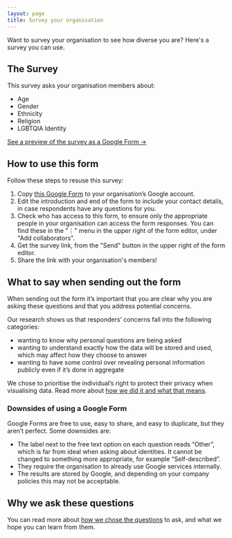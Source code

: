```yaml
---
layout: page
title: Survey your organisation
---
```


Want to survey your organisation to see how diverse you are? Here's a survey you can use.

## The Survey

This survey asks your organisation members about:
* Age
* Gender
* Ethnicity
* Religion
* LGBTQIA Identity

<a href="https://docs.google.com/forms/d/e/1FAIpQLSe3Uhu1Z8T1Lsav-SOWQNYwM5iPifHg5QICQwsDCTUTm9Wzqw/viewform?usp=sf_link" target="_blank">See a preview of the survey as a Google Form &rarr;</a>

## How to use this form

Follow these steps to resuse this survey:
1. Copy <a href="https://docs.google.com/forms/d/1f8IjMsJSf62CiOBQm7rJFYn6dUfWhBybFVRksPr6Zxw/copy" target="_blank">this Google Form</a> to your organisation’s Google account.
2. Edit the introduction and end of the form to include your contact details, in case respondents have any questions for you.
3. Check who has access to this form, to ensure only the appropriate people in your organisation can access the form responses. You can find these in the "&#8942;" menu in the upper right of the form editor, under "Add collaborators".
4. Get the survey link, from the "Send" button in the upper right of the form editor.
5. Share the link with your organisation's members!

## What to say when sending out the form

When sending out the form it’s important that you are clear why you are asking these questions and that you address potential concerns.

Our research shows us that responders’ concerns fall into the following categories:
- wanting to know why personal questions are being asked
- wanting to understand exactly how the data will be stored and used, which may affect how they choose to answer
- wanting to have some control over revealing personal information publicly even if it’s done in aggregate

We chose to prioritise the individual’s right to protect their privacy when visualising data. Read more about <a href="/protecting-individuals-privacy" target="_blank">how we did it and what that means</a>.

### Downsides of using a Google Form

Google Forms are free to use, easy to share, and easy to duplicate, but they aren’t perfect. Some downsides are:

- The label next to the free text option on each question reads “Other”, which is far from ideal when asking about identities. It cannot be changed to something more appropriate, for example “Self-described”.
- They require the organisation to already use Google services internally.
- The results are stored by Google, and depending on your company policies this may not be acceptable.

## Why we ask these questions

You can read more about [how we chose the questions](/why-we-ask-these-questions) to ask, and what we hope you can learn from them.
